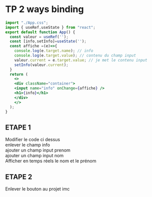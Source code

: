 # TP 2 ways binding
```jsx
import "./App.css";
import { useRef,useState } from "react";
export default function App() {
  const valeur = useRef('');
  const [info,setInfo]=useState('');
  const affiche =(e)=>{
    console.log(e.target.name); // info
    console.log(e.target.value); // contenu du champ input
    valeur.current = e.target.value; // je met le contenu input
    setInfo(valeur.current);
  }
  return (
    <>
    <div className="container">
    <input name="info" onChange={affiche} />
    <h1>{info}</h1>
    </div>
    </>
  );
}


```

## ETAPE 1
Modifier le code ci dessus  
enlever le champ info  
ajouter un champ input prenom  
ajouter un champ input nom  
Afficher en temps réels le nom et le prénom  

## ETAPE 2
Enlever le bouton au projet imc

